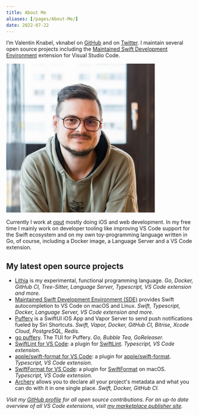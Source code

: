 ```yaml
---
title: About Me
aliases: [/pages/About-Me/]
date: 2022-07-22
---
```


I’m Valentin Knabel, vknabel on [GitHub](https://github.com/vknabel) and on [Twitter](https://twitter.com/vknabel). I maintain several open source projects including the [Maintained Swift Development Environment](https://github.com/vknabel/vscode-swift-development-environment) extension for Visual Studio Code.

![vknabel](/images/vknabel.jpg)

Currently I work at [oput](https://oput.de) mostly doing iOS and web development. In my free time I mainly work on developer tooling like improving VS Code support for the Swift ecosystem and on my own toy-programming language written in Go, of course, including a Docker image, a Language Server and a VS Code extension.

## My latest open source projects

- [Lithia](https://github.com/vknabel/lithia) is my experimental, functional programming language. _Go, Docker, GitHub CI, Tree-Sitter, Language Server, Typescript, VS Code extension and more._
- [Maintained Swift Development Environment (SDE)](https://github.com/vknabel/vscode-swift-development-environment) provides Swift autocompletion to VS Code on macOS and Linux. _Swift, Typescript, Docker, Language Server, VS Code extension and more._
- [Puffery](https://github.com/vknabel/puffery) is a SwiftUI iOS App and Vapor Server to send push notifications fueled by Siri Shortcuts. _Swift, Vapor, Docker, GitHub CI, Bitrise, Xcode Cloud, PostgreSQL, Redis._
- [go puffery](https://github.com/vknabel/go-puffery). The TUI for Puffery. _Go, Bubble Tea, GoReleaser._
- [SwiftLint for VS Code](https://github.com/vknabel/vscode-swiftlint): a plugin for [SwiftLint](https://github.com/realm/SwiftLint). _Typescript, VS Code extension._
- [apple/swift-format for VS Code](https://github.com/vknabel/vscode-apple-swift-format): a plugin for [apple/swift-format](https://github.com/apple/swift-format). _Typescript, VS Code extension._
- [SwiftFormat for VS Code](https://github.com/vknabel/vscode-swiftformat): a plugin for [SwiftFormat](https://github.com/nicklockwood/SwiftFormat) on macOS. _Typescript, VS Code extension._
- [Archery](https://github.com/vknabel/Archery) allows you to declare all your project's metadata and what you can do with it in one single place. _Swift, Docker, GitHub CI._

_Visit my [GitHub profile](https://github.com/vknabel) for all open source contributions._
_For an up-to date overview of all VS Code extensions, visit [my marketplace publisher site](https://marketplace.visualstudio.com/publishers/vknabel)._
